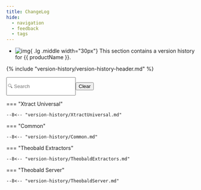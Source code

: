 ```yaml
---
title: ChangeLog
hide:
  - navigation
  - feedback
  - tags
---
```



<div class="grid cards" markdown>

-   ![img](site:assets/images/logos/theo-thumbs.png){ .lg .middle width="30px"} This section contains a version history for {{ productName }}.

</div>

{% include "version-history/version-history-header.md" %}


<div style="display:flex">
  <input class="input-search"
    id="search"
    type="text"
    placeholder="🔍 Search "
    _="on keyup
      if the event's key is 'Escape'
        set my value to ''
        trigger keyup
      else
        show <tr/> in <tbody/> when its textContent.toLowerCase() contains my value.toLowerCase()" />

  <button class="btn-clear md-button md-button--primary"
    _="on click set #search.value to '' then trigger keyup on #search">Clear</button>
</div>

=== "Xtract Universal"

    --8<-- "version-history/XtractUniversal.md"
	
=== "Common"

    --8<-- "version-history/Common.md"
	
=== "Theobald Extractors"

    --8<-- "version-history/TheobaldExtractors.md"

=== "Theobald Server"

    --8<-- "version-history/TheobaldServer.md"
	
### 
